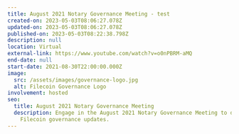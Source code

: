 ```yaml
---
title: August 2021 Notary Governance Meeting - test
created-on: 2023-05-03T08:06:27.078Z
updated-on: 2023-05-03T08:06:27.078Z
published-on: 2023-05-03T08:22:38.798Z
description: null
location: Virtual
external-link: https://www.youtube.com/watch?v=o0nPBRM-aMQ
end-date: null
start-date: 2021-08-30T22:00:00.000Z
image:
  src: /assets/images/governance-logo.jpg
  alt: Filecoin Governance Logo
involvement: hosted
seo:
  title: August 2021 Notary Governance Meeting
  description: Engage in the August 2021 Notary Governance Meeting to discuss
    Filecoin governance updates.
---
```

